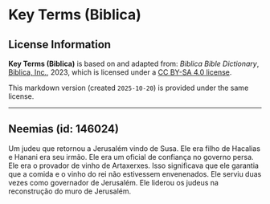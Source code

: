 # Key Terms (Biblica)

## License Information

**Key Terms (Biblica)** is based on and adapted from: _Biblica Bible Dictionary_, [Biblica, Inc.](https://www.biblica.com/), 2023, which is licensed under a [CC BY-SA 4.0 license](https://creativecommons.org/licenses/by-sa/4.0/legalcode.en).

This markdown version (created `2025-10-20`) is provided under the same license.



--------------------------------

## Neemias (id: 146024)

Um judeu que retornou a Jerusalém vindo de Susa. Ele era filho de Hacalias e Hanani era seu irmão. Ele era um oficial de confiança no governo persa. Ele era o provador de vinho de Artaxerxes. Isso significava que ele garantia que a comida e o vinho do rei não estivessem envenenados. Ele serviu duas vezes como governador de Jerusalém. Ele liderou os judeus na reconstrução do muro de Jerusalém.



